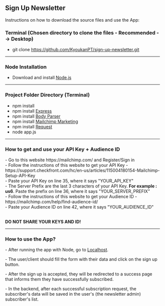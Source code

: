<h2>Sign Up Newsletter</h2>

<p>Instructions on how to download the source files and use the App: </p>

<h3>Terminal (Chosen directory to clone the files - Recommended --> Desktop)</h3>

- git clone https://github.com/KyoukanPT/sign-up-newsletter.git

<hr>

<h3>Node Installation</h3>
 
- Download and install <a href="https://nodejs.org/en/download"> Node.js </a> <br> 

<hr>

<h3>Project Folder Directory (Terminal)</h3>

- npm install<br>
- npm install <a href="https://expressjs.com/en/starter/installing.html"> Express </a> <br>
- npm install <a href="https://www.npmjs.com/package/body-parser"> Body Parser </a> <br>
- npm install <a href="https://www.npmjs.com/package/@mailchimp/mailchimp_marketing"> Mailchimp Marketing </a> <br>
- npm install <a href="https://www.npmjs.com/package/request"> Request </a> <br>
- node app.js <br>

<hr>

<h3>How to get and use your API Key + Audience ID</h3>
- Go to this website https://mailchimp.com/ and Register/Sign in<br>
- Follow the instructions of this website to get your API Key - https://support.checkfront.com/hc/en-us/articles/115004180154-Mailchimp-Setup-API-Key<br>
- Paste your API Key on line 35, where it says "YOUR_API_KEY"<br>
- The Server Prefix are the last 3 characters of your API Key. <strong>For example : us6</strong>. Paste the prefix on line 36, where it says "YOUR_SERVER_PREFIX"<br>
- Follow the instructions of this website to get your Audience ID - https://mailchimp.com/help/find-audience-id/<br>
- Paste your Audience ID on line 42, where it says "YOUR_AUDIENCE_ID"<br><br>

<strong>DO NOT SHARE YOUR KEYS AND ID!</strong>

<hr>

<h3>How to use the App?</h3>
<p> - After running the app with Node, go to <a href="http://localhost:3000/">Localhost</a>. </p>
<p> - The user/client should fill the form with their data and click on the sign up button.</p> 
<p> - After the sign up is accepted, they will be redirected to a success page that informs them they have successfully subscribed.</p> 
<p> - In the backend, after each successful subscription request, the subscriber's data will be saved in the user's (the newsletter admin) subscriber's list.</p> 
